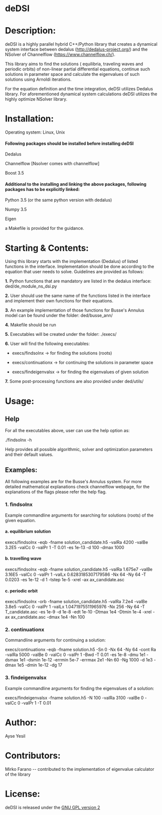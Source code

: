 # deDSI

# Description: 
deDSI is a highly parallel hybrid C++/Python library that creates a dynamical system interface between dedalus (http://dedalus-project.org/) and the NSolver of Channelflow (https://www.channelflow.ch/). 

This library aims to find the solutions ( equilibria, traveling waves and periodic orbits) of non-linear partial differential equations, continue such solutions in parameter space and calculate the eigenvalues of such solutions using Arnoldi iterations. 

For the equation definition and the time integration, deDSI utilizes Dedalus library. For aforementioned dynamical system calculations deDSI utilizes the highly optimize NSolver library.

# Installation: 

Operating system: Linux, Unix

#### Following packages should be installed before installing deDSI

 Dedalus 

 Channelflow [Nsolver comes with channelflow]

 Boost 3.5  

#### Additional to the installing and linking the above packages, following packages has to be explicitly linked:

 Python 3.5 (or the same python version with dedalus)

 Numpy 3.5

 Eigen 

a Makefile is provided for the guidance. 

# Starting & Contents:

Using this library starts with the implementation (Dedalus) of listed functions in the interface. Implementation should be done according to the equation that user needs to solve. Guidelines are provided as follows:

**1.** Python functions that are mandatory are listed in the dedalus interface: ded/de_module_ns_dsi.py

**2.** User should use the same name of the functions listed in the interface and implement their own functions for their equations.

**3.** An example implementation of those functions for Busse's Annulus model can be found under the folder: ded/busse_ann/ 

**4.** Makefile should be run

**5.** Executables will be created under the folder: ./execs/

**6.** User will find the following executables:

 * execs/findsolnx      -> for finding the solutions (roots)

 * execs/continuationx  -> for continuing the solutions in parameter space

 * execs/findeigenvalsx -> for finding the eigenvalues of given solution
 
**7.** Some post-processing functions are also provided under ded/utils/

# Usage:

## Help

For all the executables above, user can use the help option as:

./findsolnx -h

Help provides all possible algorithmic, solver and optimization parameters and their default values.

## Examples:
All following examples are for the Busse's Annulus system. For more detailed mathematical explanations check channelflow webpage, for the explanations of the flags please refer the help flag.

### 1. findsolnx

Example commandline arguments for searching for solutions (roots) of the given equation.

#### a. equilibrium solution
execs/findsolnx -eqb -fname solution_candidate.h5 -valRa 4200 -valBe 3.2E5 -valCc 0 -valPr 1 -T 0.01 -es 1e-13 -d 100 -dmax 1000

#### b. travelling wave

execs/findsolnx -eqb -fname solution_candidate.h5 -valRa 1.675e7 -valBe 3.16E5 -valCc 0 -valPr 1 -valLx 0.6283185307179586 -Nx 64 -Ny 64 -T 0.0203 -es 1e-12 -d 1 -tstep 1e-5 -xrel -ax ax_candidate.asc

#### c. periodic orbit

execs/findsolnx -orb -fname solution_candidate.h5 -valRa 7.2e4 -valBe 3.8e5 -valCc 0 -valPr 1 -valLx 1.0471975511965976 -Nx 256 -Ny 64 -T T_candidate.asc -es 1e-9 -d 1e-8 -edt 1e-10 -Dtmax 1e4 -Dtmin 1e-4 -xrel -ax ax_candidate.asc -dmax 1e4 -Nn 100

### 2. continuationx
Commandline arguments for continuing a solution:

execs/continuationx -eqb -fname solution.h5 -Sn 0 -Nx 64 -Ny 64 -cont Ra -valRa 5000 -valBe 0 -valCc 0 -valPr 1 -Bwd -T 0.01 -es 1e-8 -dmu 1e1 -dsmax 1e1 -dsmin 1e-12 -errmin 5e-7 -errmax 2e1 -Nn 60 -Ng 1000 -d 1e3 -dmax 1e5 -dmin 1e-12 -dg 17 

### 3. findeigenvalsx
Example commandline arguments for finding the eigenvalues of a solution:

execs/findeigenvalsx -fname solution.h5 -N 100 -valRa 3100 -valBe 0 -valCc 0 -valPr 1 -T 0.01

# Author: 

Ayse Yesil 

# Contributors:

 Mirko Farano -- contributed to the implementation of eigenvalue calculator of the library

# License: 

deDSI is released under the [GNU GPL version 2](./LICENSE)


